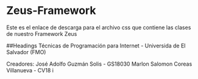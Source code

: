 # Zeus-Framework
Este es el enlace de descarga para el archivo css que contiene las clases de nuestro Framework Zeus

##Headings Técnicas de Programación para Internet - Universida de El Salvador (FMO)

Creadores: 
José Adolfo Guzmán Solis - GS18030
Marlon Salomon Coreas Villanueva - CV18
i
